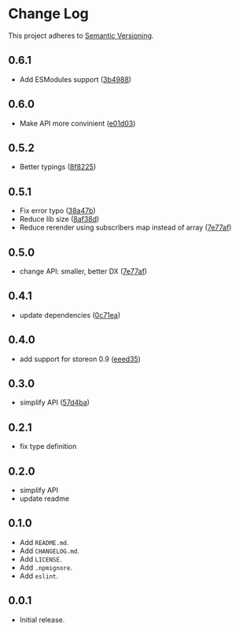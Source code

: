# Change Log

This project adheres to [Semantic Versioning](http://semver.org/).

## 0.6.1
- Add ESModules support ([3b4988](https://github.com/storeon/svelte/commit/3b4988d6342b4310827b55239911f4fd984eeace))

## 0.6.0
- Make API more convinient ([e01d03](https://github.com/storeon/svelte/commit/e01d0312f63be29eb23e1228be4712ed7212d293))

## 0.5.2
- Better typings ([8f8225](https://github.com/storeon/svelte/commit/8f82254e59a0f5dcf3e537c8368f02eece679c48))

## 0.5.1
- Fix error typo ([38a47b](https://github.com/storeon/svelte/commit/38a47b1b03b2c758f9bc7d15e81b6f597f02e9d4))
- Reduce lib size ([8af38d](https://github.com/storeon/svelte/commit/8af38d4a9d1204278c42af36d8fba108597ed458))
- Reduce rerender using subscribers map instead of array ([7e77af](https://github.com/storeon/svelte/commit/43e58291d91b40ee105aa51ebc4e5a9d216f71df))

## 0.5.0
- change API: smaller, better DX ([7e77af](https://github.com/storeon/svelte/commit/7e77afd3288d684c341fcbe6453e8ff2dd3985fd))

## 0.4.1
- update dependencies ([0c71ea](https://github.com/storeon/svelte/commit/0c71ea83ce0c1f4a5f206ee5af62b0fc0aff170e))

## 0.4.0
- add support for storeon 0.9 ([eeed35](https://github.com/storeon/svelte/commit/eeed35e8f7cad204356d9044ff595535732081ab))

## 0.3.0

- simplify API ([57d4ba](https://github.com/storeon/svelte/commit/57d4ba1f1d50ef48313ce23cebe2671f49ac813d))

## 0.2.1

- fix type definition

## 0.2.0

- simplify API
- update readme

## 0.1.0

- Add `README.md`.
- Add `CHANGELOG.md`.
- Add `LICENSE`.
- Add `.npmignore`.
- Add `eslint`.

## 0.0.1

- Initial release.

